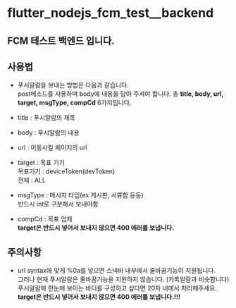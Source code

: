# flutter_nodejs_fcm_test__backend

## FCM 테스트 백엔드 입니다.

## 사용법
- 푸시알람을 보내는 방법은 다음과 같습니다.             
post메소드를 사용하며 body에 내용을 담아 주셔야 합니다.
총 **title, body, url, target, msgType, compCd** 6가지입니다.    

- title : 푸시알람의 제목  
- body : 푸시알람의 내용  
- url : 이동시킬 페이지의 url  
- target : 목표 기기     
        목표기기 : deviceToken(devToken)    
        전체 : ALL  
- msgType : 메시지 타입(ex 게시판, 서류함 등등)    
반드시 int로 구분해서 보내야함
- compCd : 목표 업체    
**target은 반드시 넣어서 보내지 않으면 400 에러를 보냅니다.**      
          

## 주의사항
- url syntax에 맞게 %0a를 넣으면 스낵바 내부에서 줄바꿈기능이 지원됩니다.               
그러나 현재 푸시알람은 줄바꿈기능을 지원하지 않습니다. (카톡알람과 비슷합니다)              
푸시알람에 한눈에 보이는 바디를 구성하고 싶다면 20자 내에서 처리해주세요.               
**target은 반드시 넣어서 보내지 않으면 400 에러를 보냅니다.!!!**              